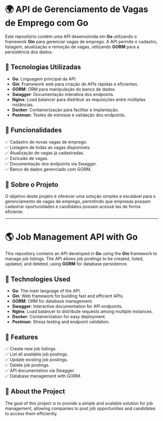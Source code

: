 # 🌍 API de Gerenciamento de Vagas de Emprego com Go  

Este repositório contém uma API desenvolvida em **Go** utilizando o framework **Gin** para gerenciar vagas de emprego. A API permite o cadastro, listagem, atualização e remoção de vagas, utilizando **GORM** para a persistência dos dados.  

## 🚀 **Tecnologias Utilizadas**  

- **Go**: Linguagem principal da API.  
- **Gin**: Framework web para criação de APIs rápidas e eficientes.  
- **GORM**: ORM para manipulação do banco de dados.  
- **Swagger**: Documentação interativa dos endpoints.  
- **Nginx**: Load balancer para distribuir as requisições entre múltiplas instâncias.  
- **Docker**: Containerização para facilitar a implantação.  
- **Postman**: Testes de estresse e validação dos endpoints.  

## 📌 **Funcionalidades**  

✅ Cadastro de novas vagas de emprego.  
✅ Listagem de todas as vagas disponíveis.  
✅ Atualização de vagas já cadastradas.  
✅ Exclusão de vagas.  
✅ Documentação dos endpoints via Swagger.  
✅ Banco de dados gerenciado com GORM.  

## 📖 **Sobre o Projeto**  

O objetivo deste projeto é oferecer uma solução simples e escalável para o gerenciamento de vagas de emprego, permitindo que empresas possam cadastrar oportunidades e candidatos possam acessá-las de forma eficiente.  

---

# 🌎 Job Management API with Go  

This repository contains an API developed in **Go** using the **Gin** framework to manage job listings. The API allows job postings to be created, listed, updated, and deleted, using **GORM** for database persistence.  

## 🚀 **Technologies Used**  

- **Go**: The main language of the API.  
- **Gin**: Web framework for building fast and efficient APIs.  
- **GORM**: ORM for database management.  
- **Swagger**: Interactive documentation for API endpoints.  
- **Nginx**: Load balancer to distribute requests among multiple instances.  
- **Docker**: Containerization for easy deployment.  
- **Postman**: Stress testing and endpoint validation.  

## 📌 **Features**  

✅ Create new job listings.  
✅ List all available job postings.  
✅ Update existing job postings.  
✅ Delete job postings.  
✅ API documentation via Swagger.  
✅ Database management with GORM.  

## 📖 **About the Project**  

The goal of this project is to provide a simple and scalable solution for job management, allowing companies to post job opportunities and candidates to access them efficiently.  
